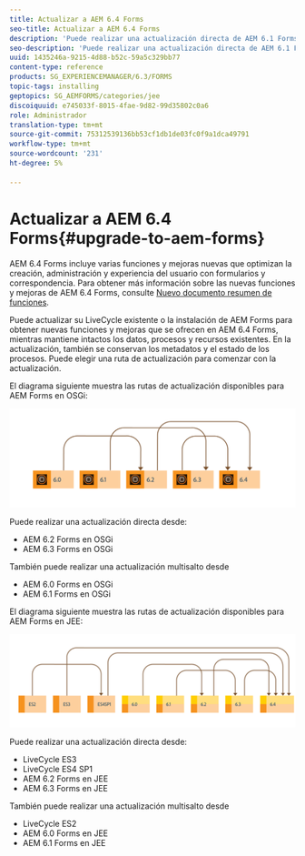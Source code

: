 ```yaml
---
title: Actualizar a AEM 6.4 Forms
seo-title: Actualizar a AEM 6.4 Forms
description: 'Puede realizar una actualización directa de AEM 6.1 Forms, AEM 6.2 Forms y LiveCycle ES4 SP1 a AEM 6.3 Forms. '
seo-description: 'Puede realizar una actualización directa de AEM 6.1 Forms, AEM 6.2 Forms y LiveCycle ES4 SP1 a AEM 6.3 Forms. '
uuid: 1435246a-9215-4d88-b52c-59a5c329bb77
content-type: reference
products: SG_EXPERIENCEMANAGER/6.3/FORMS
topic-tags: installing
geptopics: SG_AEMFORMS/categories/jee
discoiquuid: e745033f-8015-4fae-9d82-99d35802c0a6
role: Administrador
translation-type: tm+mt
source-git-commit: 75312539136bb53cf1db1de03fc0f9a1dca49791
workflow-type: tm+mt
source-wordcount: '231'
ht-degree: 5%

---
```



# Actualizar a AEM 6.4 Forms{#upgrade-to-aem-forms}

AEM 6.4 Forms incluye varias funciones y mejoras nuevas que optimizan la creación, administración y experiencia del usuario con formularios y correspondencia. Para obtener más información sobre las nuevas funciones y mejoras de AEM 6.4 Forms, consulte [Nuevo documento resumen de funciones](/help/forms/using/whats-new.md).

Puede actualizar su LiveCycle existente o la instalación de AEM Forms para obtener nuevas funciones y mejoras que se ofrecen en AEM 6.4 Forms, mientras mantiene intactos los datos, procesos y recursos existentes. En la actualización, también se conservan los metadatos y el estado de los procesos. Puede elegir una ruta de actualización para comenzar con la actualización.

El diagrama siguiente muestra las rutas de actualización disponibles para AEM Forms en OSGi:

![](do-not-localize/osgi-upgrade.png)

Puede realizar una actualización directa desde:

* AEM 6.2 Forms en OSGi
* AEM 6.3 Forms en OSGi

También puede realizar una actualización multisalto desde

* AEM 6.0 Forms en OSGi
* AEM 6.1 Forms en OSGi

El diagrama siguiente muestra las rutas de actualización disponibles para AEM Forms en JEE:

![](do-not-localize/jee-upgrade-6-4.png)

Puede realizar una actualización directa desde:

* LiveCycle ES3
* LiveCycle ES4 SP1
* AEM 6.2 Forms en JEE
* AEM 6.3 Forms en JEE

También puede realizar una actualización multisalto desde

* LiveCycle ES2
* AEM 6.0 Forms en JEE
* AEM 6.1 Forms en JEE